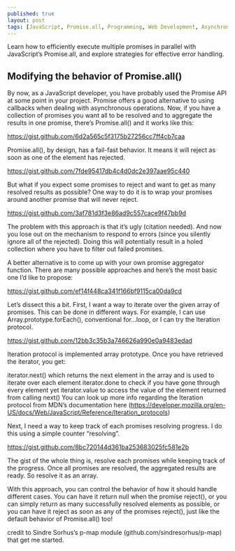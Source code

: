```yaml
---
published: true
layout: post
tags: [JavaScript, Promise.all, Programming, Web Development, Asynchronous, Error Handling, Coding, JavaScript Promises, Parallel Execution, Best Practices]
---
```


Learn how to efficiently execute multiple promises in parallel with JavaScript’s Promise.all, and explore strategies for effective error handling.
<!--more-->

## Modifying the behavior of Promise.all()

By now, as a JavaScript developer, you have probably used the Promise API at some point in your project. Promise offers a good alternative to using callbacks when dealing with asynchronous operations. Now, if you have a collection of promises you want all to be resolved and to aggregate the results in one promise, there’s Promise.all() and it works like this:

https://gist.github.com/6d2a565c5f3175b27256cc7ff4cb7caa

Promise.all(), by design, has a fail-fast behavior. It means it will reject as soon as one of the element has rejected.

https://gist.github.com/7fde95417db4c4d0dc2e397aae95c440

But what if you expect some promises to reject and want to get as many resolved results as possible? One way to do it is to wrap your promises around another promise that will never reject.

https://gist.github.com/3af781d3f3e86ad9c557cace9f47bb9d

The problem with this approach is that it’s ugly (citation needed). And now you lose out on the mechanism to respond to errors (since you silently ignore all of the rejected). Doing this will potentially result in a holed collection where you have to filter out failed promises.

A better alternative is to come up with your own promise aggregator function. There are many possible approaches and here’s the most basic one I’d like to propose:

https://gist.github.com/ef14f448ca341f166bf9115ca00da9cd

Let’s dissect this a bit. First, I want a way to iterate over the given array of promises. This can be done in different ways. For example, I can use Array.prototype.forEach(), conventional for…loop, or I can try the Iteration protocol.

https://gist.github.com/12bb3c35b3a746626a990e0a9483edad

Iteration protocol is implemented array prototype. Once you have retrieved the iterator, you get:

iterator.next() which returns the next element in the array and is used to iterate over each element
iterator.done to check if you have gone through every element yet
iterator.value to access the value of the element returned from calling next()
You can look up more info regarding the Iteration protocol from MDN’s documentation here (https://developer.mozilla.org/en-US/docs/Web/JavaScript/Reference/Iteration_protocols)

Next, I need a way to keep track of each promises resolving progress. I do this using a simple counter “resolving”.

https://gist.github.com/8bc720144d361ba253683025fc581e2b

The gist of the whole thing is, resolve each promises while keeping track of the progress. Once all promises are resolved, the aggregated results are ready. So resolve it as an array.

With this approach, you can control the behavior of how it should handle different cases. You can have it return null when the promise reject(), or you can simply return as many successfully resolved elements as possible, or you can have it reject as soon as any of the promises reject(), just like the default behavior of Promise.all() too!

credit to Sindre Sorhus’s p-map module (github.com/sindresorhus/p-map) that get me started.
